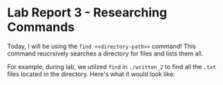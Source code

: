# Lab Report 3 - Researching Commands

Today, I will be using the `find <<directory-path>>` command! This command reucrsively searches a directory for files and lists them all.

For example, during lab, we utilzed `find` in `./written_2` to find all the `.txt` files located in the directory. 
Here's what it would look like:


